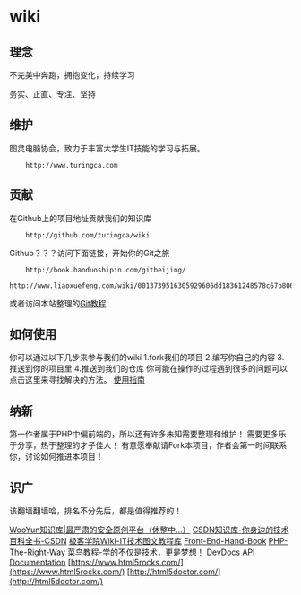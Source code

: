 wiki
====

理念
----

不完美中奔跑，拥抱变化，持续学习

务实、正直、专注、坚持

维护
----

图灵电脑协会，致力于丰富大学生IT技能的学习与拓展。
```
    http://www.turingca.com
```

贡献
-----

在Github上的项目地址贡献我们的知识库
```
    http://github.com/turingca/wiki
```    
Github？？？访问下面链接，开始你的Git之旅
```
    http://book.haoduoshipin.com/gitbeijing/
    http://www.liaoxuefeng.com/wiki/0013739516305929606dd18361248578c67b8067c8c017b000/
```   
或者访问本站整理的[Git教程](platform/Git.md) 


如何使用
----
你可以通过以下几步来参与我们的wiki
1.fork我们的项目
2.编写你自己的内容
3.推送到你的项目里
4.推送到我们的仓库
你可能在操作的过程遇到很多的问题可以点击这里来寻找解决的方法。
[使用指南](http://wiki.turingca.com/#!FAQ.md)   

 
纳新
-----

第一作者属于PHP中偏前端的，所以还有许多未知需要整理和维护！
需要更多乐于分享，热于整理的才子佳人！
有意愿奉献请Fork本项目，作者会第一时间联系你，讨论如何推进本项目！

识广
----

该翻墙翻墙哈，排名不分先后，都是值得推荐的！

[WooYun知识库|最严肃的安全原创平台（休整中...）](http://drops.wooyun.org/)
[CSDN知识库-你身边的技术百科全书-CSDN](http://lib.csdn.net/)
[极客学院Wiki-IT技术图文教程库](http://wiki.jikexueyuan.com/)
[Front-End-Hand-Book](http://www.frontendhandbook.com/)
[PHP-The-Right-Way](http://www.phptherightway.com/)
[菜鸟教程-学的不仅是技术，更是梦想！](http://www.runoob.com/)
[DevDocs API Documentation](http://devdocs.io/)
[https://www.html5rocks.com/](https://www.html5rocks.com/)
[http://html5doctor.com/](http://html5doctor.com/)
